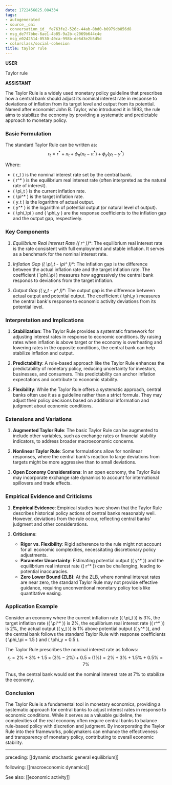 ```yaml
---
date: 1722456825.084334
tags:
- autogenerated
- source__oai
- conversation_id__fe763fe2-526c-44ab-8bd0-b0979db856d8
- msg_de7f7bbe-6ae1-4b85-9a2b-c2069b644c4e
- msg_e0242514-0530-40ca-998b-de6d3e2b5d5d
- colorclass/social-cohesion
title: taylor rule
---
```


**USER**

Taylor rule


**ASSISTANT**

The Taylor Rule is a widely used monetary policy guideline that prescribes how a central bank should adjust its nominal interest rate in response to deviations of inflation from its target level and output from its potential. Named after economist John B. Taylor, who introduced it in 1993, the rule aims to stabilize the economy by providing a systematic and predictable approach to monetary policy.

### Basic Formulation

The standard Taylor Rule can be written as:
$$
r_t = r^* + \pi_t + \phi_\pi (\pi_t - \pi^*) + \phi_y (y_t - y^*)
$$

Where:
- \( r_t \) is the nominal interest rate set by the central bank.
- \( r^* \) is the equilibrium real interest rate (often interpreted as the natural rate of interest).
- \( \pi_t \) is the current inflation rate.
- \( \pi^* \) is the target inflation rate.
- \( y_t \) is the logarithm of actual output.
- \( y^* \) is the logarithm of potential output (or natural level of output).
- \( \phi_\pi \) and \( \phi_y \) are the response coefficients to the inflation gap and the output gap, respectively.

### Key Components

1. **Equilibrium Real Interest Rate (\( r^* \))**:
   The equilibrium real interest rate is the rate consistent with full employment and stable inflation. It serves as a benchmark for the nominal interest rate.

2. **Inflation Gap (\( \pi_t - \pi^* \))**:
   The inflation gap is the difference between the actual inflation rate and the target inflation rate. The coefficient \( \phi_\pi \) measures how aggressively the central bank responds to deviations from the target inflation.

3. **Output Gap (\( y_t - y^* \))**:
   The output gap is the difference between actual output and potential output. The coefficient \( \phi_y \) measures the central bank's response to economic activity deviations from its potential level.

### Interpretation and Implications

1. **Stabilization**:
   The Taylor Rule provides a systematic framework for adjusting interest rates in response to economic conditions. By raising rates when inflation is above target or the economy is overheating and lowering rates in the opposite conditions, the central bank can help stabilize inflation and output.

2. **Predictability**:
   A rule-based approach like the Taylor Rule enhances the predictability of monetary policy, reducing uncertainty for investors, businesses, and consumers. This predictability can anchor inflation expectations and contribute to economic stability.

3. **Flexibility**:
   While the Taylor Rule offers a systematic approach, central banks often use it as a guideline rather than a strict formula. They may adjust their policy decisions based on additional information and judgment about economic conditions.

### Extensions and Variations

1. **Augmented Taylor Rule**:
   The basic Taylor Rule can be augmented to include other variables, such as exchange rates or financial stability indicators, to address broader macroeconomic concerns.

2. **Nonlinear Taylor Rule**:
   Some formulations allow for nonlinear responses, where the central bank's reaction to large deviations from targets might be more aggressive than to small deviations.

3. **Open Economy Considerations**:
   In an open economy, the Taylor Rule may incorporate exchange rate dynamics to account for international spillovers and trade effects.

### Empirical Evidence and Criticisms

1. **Empirical Evidence**:
   Empirical studies have shown that the Taylor Rule describes historical policy actions of central banks reasonably well. However, deviations from the rule occur, reflecting central banks' judgment and other considerations.

2. **Criticisms**:
   - **Rigor vs. Flexibility**: Rigid adherence to the rule might not account for all economic complexities, necessitating discretionary policy adjustments.
   - **Parameter Uncertainty**: Estimating potential output (\( y^* \)) and the equilibrium real interest rate (\( r^* \)) can be challenging, leading to potential inaccuracies.
   - **Zero Lower Bound (ZLB)**: At the ZLB, where nominal interest rates are near zero, the standard Taylor Rule may not provide effective guidance, requiring unconventional monetary policy tools like quantitative easing.

### Application Example

Consider an economy where the current inflation rate (\( \pi_t \)) is 3%, the target inflation rate (\( \pi^* \)) is 2%, the equilibrium real interest rate (\( r^* \)) is 2%, the actual output (\( y_t \)) is 1% above potential output (\( y^* \)), and the central bank follows the standard Taylor Rule with response coefficients \( \phi_\pi = 1.5 \) and \( \phi_y = 0.5 \).

The Taylor Rule prescribes the nominal interest rate as follows:
$$
r_t = 2\% + 3\% + 1.5 \times (3\% - 2\%) + 0.5 \times (1\%) = 2\% + 3\% + 1.5\% + 0.5\% = 7\%
$$

Thus, the central bank would set the nominal interest rate at 7% to stabilize the economy.

### Conclusion

The Taylor Rule is a fundamental tool in monetary economics, providing a systematic approach for central banks to adjust interest rates in response to economic conditions. While it serves as a valuable guideline, the complexities of the real economy often require central banks to balance rule-based policy with discretion and judgment. By incorporating the Taylor Rule into their frameworks, policymakers can enhance the effectiveness and transparency of monetary policy, contributing to overall economic stability.


---

preceding: [[dynamic stochastic general equilibrium]]  


following: [[macroeconomic dynamics]]

See also: [[economic activity]]